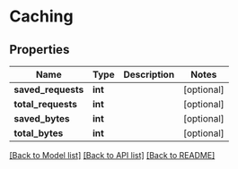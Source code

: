 # Caching

## Properties
Name | Type | Description | Notes
------------ | ------------- | ------------- | -------------
**saved_requests** | **int** |  | [optional] 
**total_requests** | **int** |  | [optional] 
**saved_bytes** | **int** |  | [optional] 
**total_bytes** | **int** |  | [optional] 

[[Back to Model list]](../README.md#documentation-for-models) [[Back to API list]](../README.md#documentation-for-api-endpoints) [[Back to README]](../README.md)

